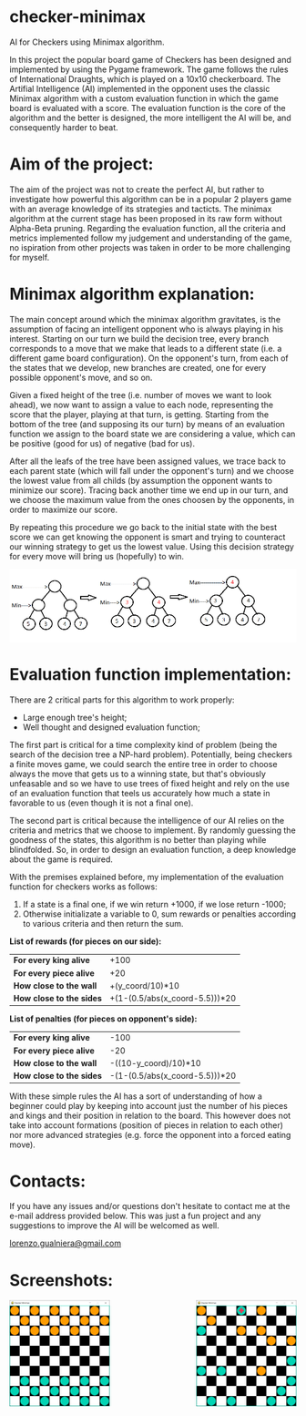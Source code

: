 # checker-minimax
AI for Checkers using Minimax algorithm.

In this project the popular board game of Checkers has been designed and implemented by using the Pygame framework. The game follows the rules of International Draughts, which is played on a 10x10 checkerboard. The Artifial Intelligence (AI) implemented in the opponent uses the classic Minimax algorithm with a custom evaluation function in which the game board is evaluated with a score. The evaluation function is the core of the algorithm and the better is designed, the more intelligent the AI will be, and consequently harder to beat.

# Aim of the project:
The aim of the project was not to create the perfect AI, but rather to investigate how powerful this algorithm can be in a popular 2 players game with an average knowledge of its strategies and tacticts. The minimax algorithm at the current stage has been proposed in its raw form without Alpha-Beta pruning. Regarding the evaluation function, all the criteria and metrics implemented follow my judgement and understanding of the game, no ispiration from other projects was taken in order to be more challenging for myself.

# Minimax algorithm explanation:
The main concept around which the minimax algorithm gravitates, is the assumption of facing an intelligent opponent who is always playing in his interest. Starting on our turn we build the decision tree, every branch corresponds to a move that we make that leads to a different state (i.e. a different game board configuration). On the opponent's turn, from each of the states that we develop, new branches are created, one for every possible opponent's move, and so on. 

Given a fixed height of the tree (i.e. number of moves we want to look ahead), we now want to assign a value to each node, representing the score that the player, playing at that turn, is getting. Starting from the bottom of the tree (and supposing its our turn) by means of an evaluation function we assign to the board state we are considering a value, which can be positive (good for us) of negative (bad for us). 

After all the leafs of the tree have been assigned values, we trace back to each parent state (which will fall under the opponent's turn) and we choose the lowest value from all childs (by assumption the opponent wants to minimize our score). Tracing back another time we end up in our turn, and we choose the maximum value from the ones choosen by the opponents, in order to maximize our score. 

By repeating this procedure we go back to the initial state with the best score we can get knowing the opponent is smart and trying to counteract our winning strategy to get us the lowest value. Using this decision strategy for every move will bring us (hopefully) to win.

<img align="center" src="images/minimax_ex.png">

# Evaluation function implementation:
There are 2 critical parts for this algorithm to work properly:
- Large enough tree's height;
- Well thought and designed evaluation function;

The first part is critical for a time complexity kind of problem (being the search of the decision tree a NP-hard problem). Potentially, being checkers a finite moves game, we could search the entire tree in order to choose always the move that gets us to a winning state, but that's obviously unfeasable and so we have to use trees of fixed height and rely on the use of an evaluation function that teels us accurately how much a state in favorable to us (even though it is not a final one).

The second part is critical because the intelligence of our AI relies on the criteria and metrics that we choose to implement. By randomly guessing the goodness of the states, this algorithm is no better than playing while blindfolded. So, in order to design an evaluation function, a deep knowledge about the game is required.

With the premises explained before, my implementation of the evaluation function for checkers works as follows:
1) If a state is a final one, if we win return +1000, if we lose return -1000;
2) Otherwise initializate a variable to 0, sum rewards or penalties according to various criteria and then return the sum.

**List of rewards (for pieces on our side):**
<table>
<tbody>
<tr>
  <td><b>For every king alive</b></td>
<td>+100</td>
</tr>
<tr>
<td><b>For every piece alive</b></td>
<td>+20</td>
</tr>
<tr>
  <td><b>How close to the wall</b></td>
<td>+(y_coord/10)*10</td>
</tr>
<tr>
  <td><b>How close to the sides</b></td>
<td>+(1-(0.5/abs(x_coord-5.5)))*20</td>
</tr>
</tbody>
</table>

**List of penalties (for pieces on opponent's side):**
<table>
<tbody>
<tr>
  <td><b>For every king alive</b></td>
<td>-100</td>
</tr>
<tr>
<td><b>For every piece alive</b></td>
<td>-20</td>
</tr>
<tr>
  <td><b>How close to the wall</b></td>
<td>-((10-y_coord)/10)*10</td>
</tr>
<tr>
  <td><b>How close to the sides</b></td>
<td>-(1-(0.5/abs(x_coord-5.5)))*20</td>
</tr>
</tbody>
</table>

   
With these simple rules the AI has a sort of understanding of how a beginner could play by keeping into account just the number of his pieces and kings and their position in relation to the board. This however does not take into account formations (position of pieces in relation to each other) nor more advanced strategies (e.g. force the opponent into a forced eating move).


# Contacts:
If you have any issues and/or questions don't hesitate to contact me at the e-mail address provided below. This was just a fun project and any suggestions to improve the AI will be welcomed as well.

lorenzo.gualniera@gmail.com

# Screenshots:
<img align="left" width="35%" src="images/board0.png">
<img align="right" width="35%" src="images/board1.png">
